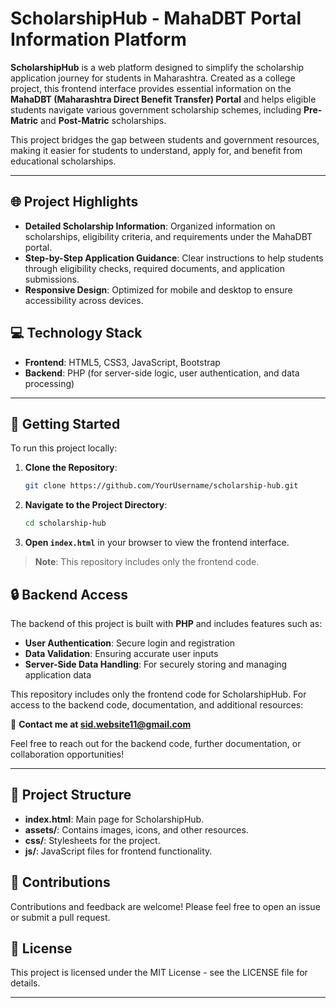 # ScholarshipHub - MahaDBT Portal Information Platform

**ScholarshipHub** is a web platform designed to simplify the scholarship application journey for students in Maharashtra. Created as a college project, this frontend interface provides essential information on the **MahaDBT (Maharashtra Direct Benefit Transfer) Portal** and helps eligible students navigate various government scholarship schemes, including **Pre-Matric** and **Post-Matric** scholarships.

This project bridges the gap between students and government resources, making it easier for students to understand, apply for, and benefit from educational scholarships.

---

## 🌐 Project Highlights
- **Detailed Scholarship Information**: Organized information on scholarships, eligibility criteria, and requirements under the MahaDBT portal.
- **Step-by-Step Application Guidance**: Clear instructions to help students through eligibility checks, required documents, and application submissions.
- **Responsive Design**: Optimized for mobile and desktop to ensure accessibility across devices.

## 💻 Technology Stack
- **Frontend**: HTML5, CSS3, JavaScript, Bootstrap
- **Backend**: PHP (for server-side logic, user authentication, and data processing)

---

## 🚀 Getting Started
To run this project locally:
1. **Clone the Repository**:
   ```bash
   git clone https://github.com/YourUsername/scholarship-hub.git
   ```
2. **Navigate to the Project Directory**:
   ```bash
   cd scholarship-hub
   ```
3. **Open `index.html`** in your browser to view the frontend interface.

> **Note**: This repository includes only the frontend code.

## 🔒 Backend Access
The backend of this project is built with **PHP** and includes features such as:
- **User Authentication**: Secure login and registration
- **Data Validation**: Ensuring accurate user inputs
- **Server-Side Data Handling**: For securely storing and managing application data

This repository includes only the frontend code for ScholarshipHub. For access to the backend code, documentation, and additional resources:

📧 **Contact me at [sid.website11@gmail.com](mailto:sid.website11@gmail.com)**

Feel free to reach out for the backend code, further documentation, or collaboration opportunities!

---

## 📂 Project Structure
- **index.html**: Main page for ScholarshipHub.
- **assets/**: Contains images, icons, and other resources.
- **css/**: Stylesheets for the project.
- **js/**: JavaScript files for frontend functionality.

## 🤝 Contributions
Contributions and feedback are welcome! Please feel free to open an issue or submit a pull request.

## 📜 License
This project is licensed under the MIT License - see the LICENSE file for details.

---

